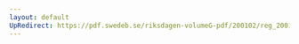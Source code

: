 ```yaml
---
layout: default
UpRedirect: https://pdf.swedeb.se/riksdagen-volumeG-pdf/200102/reg_200102/reg_200102_0386.pdf
---
```

